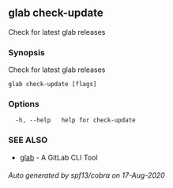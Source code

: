 ## glab check-update

Check for latest glab releases

### Synopsis

Check for latest glab releases

```
glab check-update [flags]
```

### Options

```
  -h, --help   help for check-update
```

### SEE ALSO

* [glab](glab.md)	 - A GitLab CLI Tool

###### Auto generated by spf13/cobra on 17-Aug-2020

